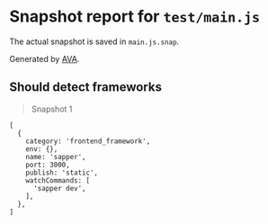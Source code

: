 # Snapshot report for `test/main.js`

The actual snapshot is saved in `main.js.snap`.

Generated by [AVA](https://ava.li).

## Should detect frameworks

> Snapshot 1

    [
      {
        category: 'frontend_framework',
        env: {},
        name: 'sapper',
        port: 3000,
        publish: 'static',
        watchCommands: [
          'sapper dev',
        ],
      },
    ]
